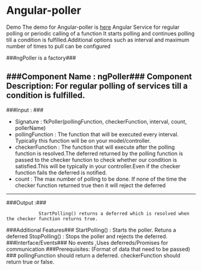 Angular-poller
=========
Demo 
The demo for Angular-poller is [here](http://abhikmitra.github.io/ng-poller-demo/#/ "Angular Poller")
Angular Service for regular polling or periodic calling of a function
It starts polling and continues polling till a condition is fulfilled.Additional options such as interval and maximum number of times to pull can be configured

###ngPoller is a factory###

###Component Name :  ngPoller###
Component Description: For regular polling of services till a condition is fulfilled.
----
###Input : ###

* Signature : fkPoller(pollingFunction, checkerFunction, interval, count, pollerName)
* pollingFunction : The function that will be executed every interval. Typically this function will be on your model/controller.
* checkerFunction : The function that will execute after the polling function is resolved.The deferred returned by the polling function is passed to the checker function to check whether our condition is satisfied.This will be typically in your controller.Even if the checker function fails the deferred is notified.
* count : The max number of polling to be done. If none of the time the checker function returned true then it will reject the deferred

----
###Output :###

                StartPolling() returns a deferred which is resolved when the checker function returns true.
###Additional Features###
                StartPolling() : Starts the poller. Retuns a deferred
                StopPolling() : Stops the poller and rejects the deferred.
###Interface/Events###
No events ,Uses deferreds/Promises for communication
###Prerequisites: (Format of data that need to be passed) ###
        pollingFunction should return a deferred.
        checkerFunction should return true or false.
